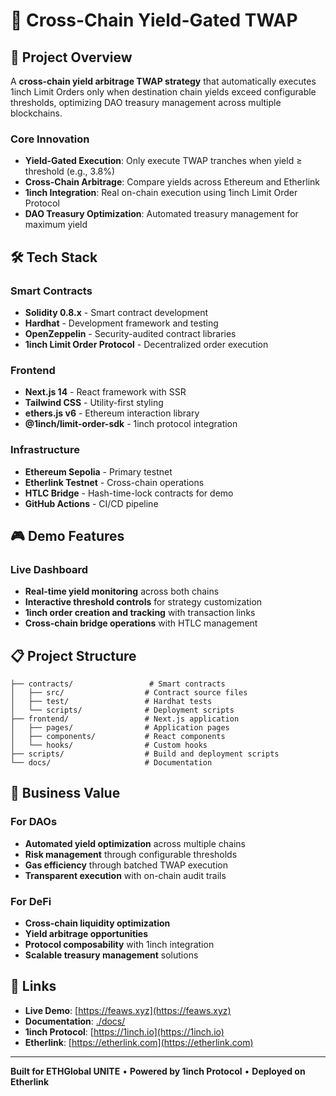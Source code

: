 # 🎯 Cross-Chain Yield-Gated TWAP

## 🚀 Project Overview

A **cross-chain yield arbitrage TWAP strategy** that automatically executes 1inch Limit Orders only when destination chain yields exceed configurable thresholds, optimizing DAO treasury management across multiple blockchains.

### Core Innovation
- **Yield-Gated Execution**: Only execute TWAP tranches when yield ≥ threshold (e.g., 3.8%)
- **Cross-Chain Arbitrage**: Compare yields across Ethereum and Etherlink
- **1inch Integration**: Real on-chain execution using 1inch Limit Order Protocol
- **DAO Treasury Optimization**: Automated treasury management for maximum yield

## 🛠 Tech Stack

### Smart Contracts
- **Solidity 0.8.x** - Smart contract development
- **Hardhat** - Development framework and testing
- **OpenZeppelin** - Security-audited contract libraries
- **1inch Limit Order Protocol** - Decentralized order execution

### Frontend
- **Next.js 14** - React framework with SSR
- **Tailwind CSS** - Utility-first styling
- **ethers.js v6** - Ethereum interaction library
- **@1inch/limit-order-sdk** - 1inch protocol integration

### Infrastructure
- **Ethereum Sepolia** - Primary testnet
- **Etherlink Testnet** - Cross-chain operations
- **HTLC Bridge** - Hash-time-lock contracts for demo
- **GitHub Actions** - CI/CD pipeline

## 🎮 Demo Features

### Live Dashboard
- **Real-time yield monitoring** across both chains
- **Interactive threshold controls** for strategy customization
- **1inch order creation and tracking** with transaction links
- **Cross-chain bridge operations** with HTLC management

## 📋 Project Structure

```
├── contracts/                 # Smart contracts
│   ├── src/                  # Contract source files
│   ├── test/                 # Hardhat tests
│   └── scripts/              # Deployment scripts
├── frontend/                 # Next.js application
│   ├── pages/                # Application pages
│   ├── components/           # React components
│   └── hooks/                # Custom hooks
├── scripts/                  # Build and deployment scripts
└── docs/                     # Documentation
```


## 🎯 Business Value

### For DAOs
- **Automated yield optimization** across multiple chains
- **Risk management** through configurable thresholds
- **Gas efficiency** through batched TWAP execution
- **Transparent execution** with on-chain audit trails

### For DeFi
- **Cross-chain liquidity optimization**
- **Yield arbitrage opportunities**
- **Protocol composability** with 1inch integration
- **Scalable treasury management** solutions

## 🔗 Links

- **Live Demo**: [https://feaws.xyz](https://feaws.xyz)
- **Documentation**: [./docs/](./docs/)
- **1inch Protocol**: [https://1inch.io](https://1inch.io)
- **Etherlink**: [https://etherlink.com](https://etherlink.com)

---

**Built for ETHGlobal UNITE** • **Powered by 1inch Protocol** • **Deployed on Etherlink**
